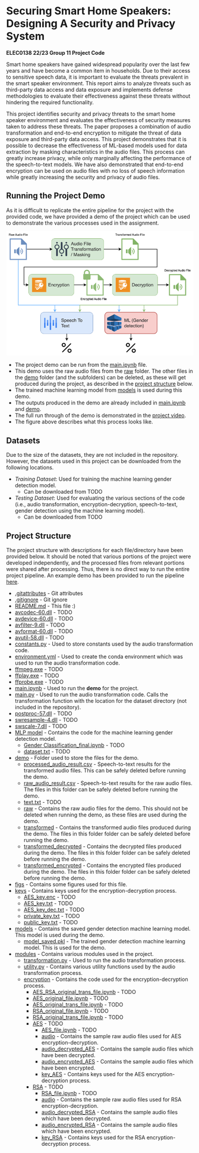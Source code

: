 # Securing Smart Home Speakers: Designing A Security and Privacy System

__ELEC0138 22/23 Group 11 Project Code__

Smart home speakers have gained widespread popularity over the last few years and have become a common item in households. Due to their access to sensitive speech data, it is important to evaluate the threats prevalent in the smart speaker environment. This report aims to analyze threats such as third-party data access and data exposure and implements defense methodologies to evaluate their effectiveness against these threats without hindering the required functionality.

This project identifies security and privacy threats to the smart home speaker environment and evaluates the effectiveness of security measures taken to address these threats. The paper proposes a combination of audio transformation and end-to-end encryption to mitigate the threat of data exposure and third-party data access. This project demonstrates that it is possible to decrease the effectiveness of ML-based models used for data extraction by masking characteristics in the audio files. This process can greatly increase privacy, while only marginally affecting the performance of the speech-to-text models. We have also demonstrated that end-to-end encryption can be used on audio files with no loss of speech information while greatly increasing the security and privacy of audio files.  

## Running the Project Demo

As it is difficult to replicate the entire pipeline for the project with the provided code, we have provided a demo of the project which can be used to demonstrate the various processes used in the assignment.

![Demo Pipeline](./figs/ELEC0138_implementation_arch.png)

* The project demo can be run from the [main.ipynb](./main.ipynb) file.
* This demo uses the raw audio files from the [raw](./demo/raw) folder. The other files in the [demo](./demo) folder (and the subfolders) can be deleted, as these will get produced during the project, as described in the [project structure](#project-structure) below.
* The trained machine learning model from [models](./models) is used during this demo.
* The outputs produced in the demo are already included in [main.ipynb](./main.ipynb) and [demo](./demo).
* The full run through of the demo is demonstrated in the [project video](https://liveuclac-my.sharepoint.com/:v:/r/personal/uceesoo_ucl_ac_uk/Documents/ELEC0138\%20Group\%2011\%20Assignment\%20Presentation.mp4?csf=1&web=1&e=jR4c1u).
* The figure above describes what this process looks like.

## Datasets

Due to the size of the datasets, they are not included in the repository. However, the datasets used in this project can be downloaded from the following locations.

* _Training Dataset_: Used for training the machine learning gender detection model.
    * Can be downloaded from TODO
* _Testing Dataset_: Used for evaluating the various sections of the code (i.e., audio transformation, encryption-decryption, speech-to-text, gender detection using the machine learning model).
    * Can be downloaded from TODO

## Project Structure

The project structure with descriptions for each file/directory have been provided below. It should be noted that various portions of the project were developed independently, and the processed files from relevant portions were shared after processing. Thus, there is no direct way to run the entire project pipeline. An example demo has been provided to run the pipeline [here](#running-the-project-demo).

* [.gitattributes](./.gitattributes) - Git attributes
* [.gitignore](./.gitignore) - Git ignore 
* [README.md](./README.md) - This file :)
* [avcodec-60.dll](./avcodec-60.dll) - TODO
* [avdevice-60.dll](./avdevice-60.dll) - TODO
* [avfilter-9.dll](./avfilter-9.dll) - TODO
* [avformat-60.dll](./avformat-60.dll) - TODO
* [avutil-58.dll](./avutil-58.dll) - TODO
* [constants.py](./constants.py) - Used to store constants used by the audio transformation code.
* [environment.yml](./environment.yml) - Used to create the conda environment which was used to run the audio transformation code.
* [ffmpeg.exe](./ffmpeg.exe) - TODO
* [ffplay.exe](./ffplay.exe) - TODO
* [ffprobe.exe](./ffprobe.exe) - TODO
* [main.ipynb](./main.ipynb) - Used to run the __demo__ for the project.
* [main.py](./main.py) - Used to run the audio transformation code. Calls the transformation function with the location for the dataset directory (not included in the repository).
* [postproc-57.dll](./postproc-57.dll) - TODO
* [swresample-4.dll](./swresample-4.dll) - TODO
* [swscale-7.dll](./swscale-7.dll) - TODO
* [MLP model](./MLP&#32model) - Contains the code for the machine learning gender detection model.
    * [Gender Classification_final.ipynb](./MLP&#32model/Gender&#32Classification_final.ipynb) - TODO
    * [dataset.txt](./MLP&#32model/dataset.txt) - TODO
* [demo](./demo) - Folder used to store the files for the demo.
    * [processed_audio_result.csv](./demo/processed_audio_result.csv) - Speech-to-text results for the transformed audio files.  This can be safely deleted before running the demo.
    * [raw_audio_result.csv](./demo/raw_audio_result.csv) - Speech-to-text results for the raw audio files.  The files in this folder can be safely deleted before running the demo.
    * [text.txt](./demo/text.txt) - TODO
    * [raw](./demo/raw) - Contains the raw audio files for the demo. This should not be deleted when running the demo, as these files are used during the demo.
    * [transformed](./demo/transformed) - Contains the transformed audio files produced during the demo. The files in this folder folder can be safely deleted before running the demo.
    * [transformed_decrypted](./demo/transformed_decrypted) - Contains the decrypted files produced during the demo. The files in this folder folder can be safely deleted before running the demo.
    * [transformed_encrypted](./demo/transformed_encrypted) - Contains the encrypted files produced during the demo. The files in this folder folder can be safely deleted before running the demo.
* [figs](./figs) - Contains some figures used for this file.
* [keys](./keys) - Contains keys used for the encryption-decryption process.
    * [AES_key.enc](./keys/AES_key.enc) - TODO
    * [AES_key.txt](./keys/AES_key.txt) - TODO
    * [AES_key_dec.txt](./keys/AES_key_dec.txt) - TODO
    * [private_key.txt](./keys/private_key.txt) - TODO
    * [public_key.txt](./keys/public_key.txt) - TODO
* [models](./models) - Contains the saved gender detection machine learning model. This model is used during the demo.
    * [model_saved.pkl](./models/model_saved.pkl) - The trained gender detection machine learning model. This is used for the demo.
* [modules](./modules) - Contains various modules used in the project.
    * [transformation.py](./modules/transformation.py) - Used to run the audio transformation process.
    * [utility.py](./modules/utility.py) - Contains various utility functions used by the audio transformation process.
    * [encryption](./modules/encryption) - Contains the code used for the encryption-decryption process.
        * [AES_RSA_original_trans_file.ipynb](./modules/encryption/AES_RSA_original_trans_file.ipynb) - TODO
        * [AES_original_file.ipynb](./modules/encryption/AES_original_file.ipynb) - TODO
        * [AES_original_trans_file.ipynb](./modules/encryption/AES_original_trans_file.ipynb) - TODO
        * [RSA_original_file.ipynb](./modules/encryption/RSA_original_file.ipynb) - TODO
        * [RSA_original_trans_file.ipynb](./modules/encryption/RSA_original_trans_file.ipynb) - TODO
        * [AES](./modules/encryption/AES) - TODO
            * [AES_file.ipynb](./modules/encryption/AES/AES_file.ipynb) - TODO
            * [audio](./modules/encryption/AES/audio) - Contains the sample raw audio files used for AES encryption-decryption.
            * [audio_decrypted_AES](./modules/encryption/AES/audio_decrypted_AES) - Contains the sample audio files which have been decrypted.
            * [audio_encrypted_AES](./modules/encryption/AES/audio_encrypted_AES) - Contains the sample audio files which have been encrypted.
            * [key_AES](./modules/encryption/AES/key_AES) - Contains keys used for the AES encryption-decryption process.
        * [RSA](./modules/encryption/RSA) - TODO
            * [RSA_file.ipynb](./modules/encryption/RSA/RSA_file.ipynb) - TODO
            * [audio](./modules/encryption/RSA/audio) - Contains the sample raw audio files used for RSA encryption-decryption.
            * [audio_decrypted_RSA](./modules/encryption/RSA/audio_decrypted_RSA) - Contains the sample audio files which have been decrypted.
            * [audio_encrypted_RSA](./modules/encryption/RSA/audio_encrypted_RSA) - Contains the sample audio files which have been encrypted.
            * [key_RSA](./modules/encryption/RSA/key_RSA) - Contains keys used for the RSA encryption-decryption process.




